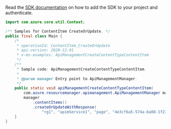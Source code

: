 Read the [SDK documentation](https://github.com/Azure/azure-sdk-for-java/blob/azure-resourcemanager-apimanagement_1.0.0-beta.2/sdk/apimanagement/azure-resourcemanager-apimanagement/README.md) on how to add the SDK to your project and authenticate.

```java
import com.azure.core.util.Context;

/** Samples for ContentItem CreateOrUpdate. */
public final class Main {
    /*
     * operationId: ContentItem_CreateOrUpdate
     * api-version: 2020-12-01
     * x-ms-examples: ApiManagementCreateContentTypeContentItem
     */
    /**
     * Sample code: ApiManagementCreateContentTypeContentItem.
     *
     * @param manager Entry point to ApiManagementManager.
     */
    public static void apiManagementCreateContentTypeContentItem(
        com.azure.resourcemanager.apimanagement.ApiManagementManager manager) {
        manager
            .contentItems()
            .createOrUpdateWithResponse(
                "rg1", "apimService1", "page", "4e3cf6a5-574a-ba08-1f23-2e7a38faa6d8", null, Context.NONE);
    }
}
```

